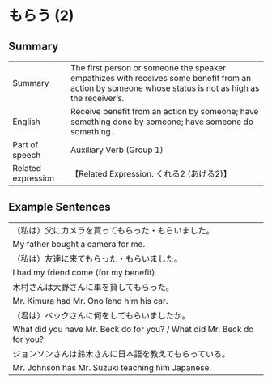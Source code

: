 # もらう (2)

## Summary

<table><tr>   <td>Summary</td>   <td>The first person or someone the speaker empathizes with receives some benefit from an action by someone whose status is not as high as the receiver’s.</td></tr><tr>   <td>English</td>   <td>Receive benefit from an action by someone; have something done by someone; have someone do something.</td></tr><tr>   <td>Part of speech</td>   <td>Auxiliary Verb (Group 1)</td></tr><tr>   <td>Related expression</td>   <td>【Related Expression: くれる2 (あげる2)】</td></tr></table>

## Example Sentences

<table><tr><td>（私は）父にカメラを買ってもらった・もらいました。</td></tr><tr><td>My father bought a camera for me.</td></tr><tr><td>（私は）友達に来てもらった・もらいました。</td></tr><tr><td>I had my friend come (for my benefit).</td></tr><tr><td>木村さんは大野さんに車を貸してもらった。</td></tr><tr><td>Mr. Kimura had Mr. Ono lend him his car.</td></tr><tr><td>（君は）ベックさんに何をしてもらいましたか。</td></tr><tr><td>What did you have Mr. Beck do for you? / What did Mr. Beck do for you?</td></tr><tr><td>ジョンソンさんは鈴木さんに日本語を教えてもらっている。</td></tr><tr><td>Mr. Johnson has Mr. Suzuki teaching him Japanese.</td></tr></table>

